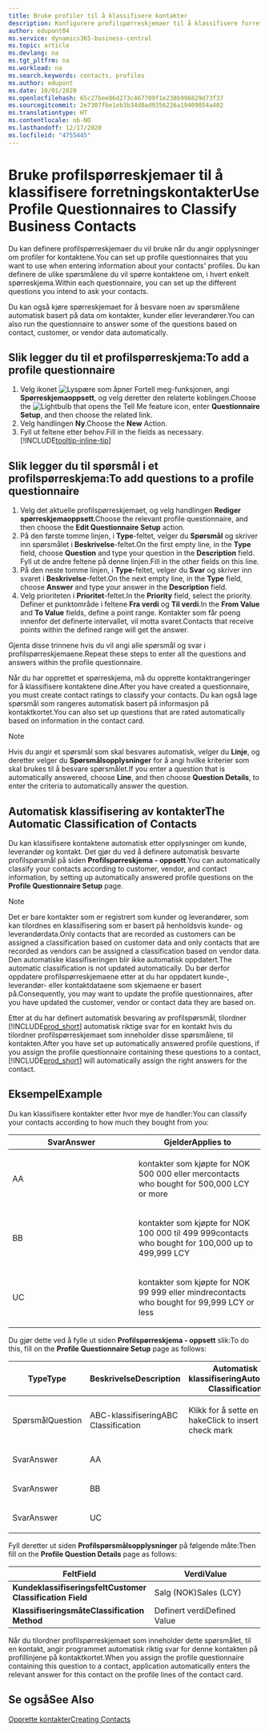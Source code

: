 ```yaml
---
title: Bruke profiler til å klassifisere kontakter
description: Konfigurere profilspørreskjemaer til å klassifisere forretningskontaktene
author: edupont04
ms.service: dynamics365-business-central
ms.topic: article
ms.devlang: na
ms.tgt_pltfrm: na
ms.workload: na
ms.search.keywords: contacts, profiles
ms.author: edupont
ms.date: 10/01/2020
ms.openlocfilehash: 65c27bee86d273c467709f1e238b996829d73f37
ms.sourcegitcommit: 2e7307fbe1eb3b34d0ad9356226a19409054a402
ms.translationtype: HT
ms.contentlocale: nb-NO
ms.lasthandoff: 12/17/2020
ms.locfileid: "4755445"
---
```

# <a name="use-profile-questionnaires-to-classify-business-contacts"></a><span data-ttu-id="13c6d-103">Bruke profilspørreskjemaer til å klassifisere forretningskontakter</span><span class="sxs-lookup"><span data-stu-id="13c6d-103">Use Profile Questionnaires to Classify Business Contacts</span></span>
<span data-ttu-id="13c6d-104">Du kan definere profilspørreskjemaer du vil bruke når du angir opplysninger om profiler for kontaktene.</span><span class="sxs-lookup"><span data-stu-id="13c6d-104">You can set up profile questionnaires that you want to use when entering information about your contacts' profiles.</span></span> <span data-ttu-id="13c6d-105">Du kan definere de ulike spørsmålene du vil spørre kontaktene om, i hvert enkelt spørreskjema.</span><span class="sxs-lookup"><span data-stu-id="13c6d-105">Within each questionnaire, you can set up the different questions you intend to ask your contacts.</span></span>  

<span data-ttu-id="13c6d-106">Du kan også kjøre spørreskjemaet for å besvare noen av spørsmålene automatisk basert på data om kontakter, kunder eller leverandører.</span><span class="sxs-lookup"><span data-stu-id="13c6d-106">You can also run the questionnaire to answer some of the questions based on contact, customer, or vendor data automatically.</span></span>  

## <a name="to-add-a-profile-questionnaire"></a><span data-ttu-id="13c6d-107">Slik legger du til et profilspørreskjema:</span><span class="sxs-lookup"><span data-stu-id="13c6d-107">To add a profile questionnaire</span></span>
1.  <span data-ttu-id="13c6d-108">Velg ikonet ![Lyspære som åpner Fortell meg-funksjonen](media/ui-search/search_small.png "Fortell hva du vil gjøre"), angi **Spørreskjemaoppsett**, og velg deretter den relaterte koblingen.</span><span class="sxs-lookup"><span data-stu-id="13c6d-108">Choose the ![Lightbulb that opens the Tell Me feature](media/ui-search/search_small.png "Tell me what you want to do") icon, enter **Questionnaire Setup**, and then choose the related link.</span></span>  
2.  <span data-ttu-id="13c6d-109">Velg handlingen **Ny**.</span><span class="sxs-lookup"><span data-stu-id="13c6d-109">Choose the **New** Action.</span></span>  
3.  <span data-ttu-id="13c6d-110">Fyll ut feltene etter behov.</span><span class="sxs-lookup"><span data-stu-id="13c6d-110">Fill in the fields as necessary.</span></span> [!INCLUDE[tooltip-inline-tip](includes/tooltip-inline-tip_md.md)]  

## <a name="to-add-questions-to-a-profile-questionnaire"></a><span data-ttu-id="13c6d-111">Slik legger du til spørsmål i et profilspørreskjema:</span><span class="sxs-lookup"><span data-stu-id="13c6d-111">To add questions to a profile questionnaire</span></span>
1.  <span data-ttu-id="13c6d-112">Velg det aktuelle profilspørreskjemaet, og velg handlingen **Rediger spørreskjemaoppsett**.</span><span class="sxs-lookup"><span data-stu-id="13c6d-112">Choose the relevant profile questionnaire, and then choose the **Edit Questionnaire Setup** action.</span></span>  
2.  <span data-ttu-id="13c6d-113">På den første tomme linjen, i **Type**-feltet, velger du **Spørsmål** og skriver inn spørsmålet i **Beskrivelse**-feltet.</span><span class="sxs-lookup"><span data-stu-id="13c6d-113">On the first empty line, in the **Type** field, choose **Question** and type your question in the **Description** field.</span></span> <span data-ttu-id="13c6d-114">Fyll ut de andre feltene på denne linjen.</span><span class="sxs-lookup"><span data-stu-id="13c6d-114">Fill in the other fields on this line.</span></span>  
3.  <span data-ttu-id="13c6d-115">På den neste tomme linjen, i **Type**-feltet, velger du **Svar** og skriver inn svaret i **Beskrivelse**-feltet.</span><span class="sxs-lookup"><span data-stu-id="13c6d-115">On the next empty line, in the **Type** field, choose **Answer** and type your answer in the **Description** field.</span></span>  
4.  <span data-ttu-id="13c6d-116">Velg prioriteten i **Prioritet**-feltet.</span><span class="sxs-lookup"><span data-stu-id="13c6d-116">In the **Priority** field, select the priority.</span></span> <span data-ttu-id="13c6d-117">Definer et punktområde i feltene **Fra verdi** og **Til verdi**.</span><span class="sxs-lookup"><span data-stu-id="13c6d-117">In the **From Value** and **To Value** fields, define a point range.</span></span> <span data-ttu-id="13c6d-118">Kontakter som får poeng innenfor det definerte intervallet, vil motta svaret.</span><span class="sxs-lookup"><span data-stu-id="13c6d-118">Contacts that receive points within the defined range will get the answer.</span></span>  

<span data-ttu-id="13c6d-119">Gjenta disse trinnene hvis du vil angi alle spørsmål og svar i profilspørreskjemaene.</span><span class="sxs-lookup"><span data-stu-id="13c6d-119">Repeat these steps to enter all the questions and answers within the profile questionnaire.</span></span>

<span data-ttu-id="13c6d-120">Når du har opprettet et spørreskjema, må du opprette kontaktrangeringer for å klassifisere kontaktene dine.</span><span class="sxs-lookup"><span data-stu-id="13c6d-120">After you have created a questionnaire, you must create contact ratings to classify your contacts.</span></span> <span data-ttu-id="13c6d-121">Du kan også lage spørsmål som rangeres automatisk basert på informasjon på kontaktkortet.</span><span class="sxs-lookup"><span data-stu-id="13c6d-121">You can also set up questions that are rated automatically based on information in the contact card.</span></span>  

> [!NOTE]
> <span data-ttu-id="13c6d-122">Hvis du angir et spørsmål som skal besvares automatisk, velger du <STRONG>Linje</STRONG>, og deretter velger du <STRONG>Spørsmålsopplysninger</STRONG> for å angi hvilke kriterier som skal brukes til å besvare spørsmålet.</span><span class="sxs-lookup"><span data-stu-id="13c6d-122">If you enter a question that is automatically answered, choose <STRONG>Line</STRONG>, and then choose <STRONG>Question Details</STRONG>, to enter the criteria to automatically answer the question.</span></span>

## <a name="the-automatic-classification-of-contacts"></a><span data-ttu-id="13c6d-123">Automatisk klassifisering av kontakter</span><span class="sxs-lookup"><span data-stu-id="13c6d-123">The Automatic Classification of Contacts</span></span>
<span data-ttu-id="13c6d-124">Du kan klassifisere kontaktene automatisk etter opplysninger om kunde, leverandør og kontakt. Det gjør du ved å definere automatisk besvarte profilspørsmål på siden **Profilspørreskjema - oppsett**.</span><span class="sxs-lookup"><span data-stu-id="13c6d-124">You can automatically classify your contacts according to customer, vendor, and contact information, by setting up automatically answered profile questions on the **Profile Questionnaire Setup** page.</span></span>  

> [!NOTE]
> <span data-ttu-id="13c6d-125">Det er bare kontakter som er registrert som kunder og leverandører, som kan tilordnes en klassifisering som er basert på henholdsvis kunde- og leverandørdata.</span><span class="sxs-lookup"><span data-stu-id="13c6d-125">Only contacts that are recorded as customers can be assigned a classification based on customer data and only contacts that are recorded as vendors can be assigned a classification based on vendor data.</span></span> <span data-ttu-id="13c6d-126">Den automatiske klassifiseringen blir ikke automatisk oppdatert.</span><span class="sxs-lookup"><span data-stu-id="13c6d-126">The automatic classification is not updated automatically.</span></span> <span data-ttu-id="13c6d-127">Du bør derfor oppdatere profilspørreskjemaene etter at du har oppdatert kunde-, leverandør- eller kontaktdataene som skjemaene er basert på.</span><span class="sxs-lookup"><span data-stu-id="13c6d-127">Consequently, you may want to update the profile questionnaires, after you have updated the customer, vendor or contact data they are based on.</span></span>  

<span data-ttu-id="13c6d-128">Etter at du har definert automatisk besvaring av profilspørsmål, tilordner [!INCLUDE[prod_short](includes/prod_short.md)] automatisk riktige svar for en kontakt hvis du tilordner profilspørreskjemaet som inneholder disse spørsmålene, til kontakten.</span><span class="sxs-lookup"><span data-stu-id="13c6d-128">After you have set up automatically answered profile questions, if you assign the profile questionnaire containing these questions to a contact, [!INCLUDE[prod_short](includes/prod_short.md)] will automatically assign the right answers for the contact.</span></span>  

## <a name="example"></a><span data-ttu-id="13c6d-129">Eksempel</span><span class="sxs-lookup"><span data-stu-id="13c6d-129">Example</span></span>
<span data-ttu-id="13c6d-130">Du kan klassifisere kontakter etter hvor mye de handler:</span><span class="sxs-lookup"><span data-stu-id="13c6d-130">You can classify your contacts according to how much they bought from you:</span></span>

<table>
<colgroup>
<col style="width: 50%" />
<col style="width: 50%" />
</colgroup>
<thead>
<tr class="header">
<th><span data-ttu-id="13c6d-131"><strong>Svar</strong></span><span class="sxs-lookup"><span data-stu-id="13c6d-131"><strong>Answer</strong></span></span></th>
<th><span data-ttu-id="13c6d-132"><strong>Gjelder</strong></span><span class="sxs-lookup"><span data-stu-id="13c6d-132"><strong>Applies to</strong></span></span></th>
</tr>
</thead>
<tbody>
<tr class="odd">
<td><p><span data-ttu-id="13c6d-133">A</span><span class="sxs-lookup"><span data-stu-id="13c6d-133">A</span></span></p></td>
<td><p><span data-ttu-id="13c6d-134">kontakter som kjøpte for NOK 500 000 eller mer</span><span class="sxs-lookup"><span data-stu-id="13c6d-134">contacts who bought for 500,000 LCY or more</span></span></p></td>
</tr>
<tr class="even">
<td><p><span data-ttu-id="13c6d-135">B</span><span class="sxs-lookup"><span data-stu-id="13c6d-135">B</span></span></p></td>
<td><p><span data-ttu-id="13c6d-136">kontakter som kjøpte for NOK 100 000 til 499 999</span><span class="sxs-lookup"><span data-stu-id="13c6d-136">contacts who bought for 100,000 up to 499,999 LCY</span></span></p></td>
</tr>
<tr class="odd">
<td><p><span data-ttu-id="13c6d-137">U</span><span class="sxs-lookup"><span data-stu-id="13c6d-137">C</span></span></p></td>
<td><p><span data-ttu-id="13c6d-138">kontakter som kjøpte for NOK 99 999 eller mindre</span><span class="sxs-lookup"><span data-stu-id="13c6d-138">contacts who bought for 99,999 LCY or less</span></span></p></td>
</tr>
</tbody>
</table>

<span data-ttu-id="13c6d-139">Du gjør dette ved å fylle ut siden **Profilspørreskjema - oppsett** slik:</span><span class="sxs-lookup"><span data-stu-id="13c6d-139">To do this, fill on the **Profile Questionnaire Setup** page as follows:</span></span>


<table>
<colgroup>
<col style="width: 20%" />
<col style="width: 20%" />
<col style="width: 20%" />
<col style="width: 20%" />
<col style="width: 20%" />
</colgroup>
<thead>
<tr class="header">
<th><span data-ttu-id="13c6d-140"><strong>Type</strong></span><span class="sxs-lookup"><span data-stu-id="13c6d-140"><strong>Type</strong></span></span></th>
<th><span data-ttu-id="13c6d-141"><strong>Beskrivelse</strong></span><span class="sxs-lookup"><span data-stu-id="13c6d-141"><strong>Description</strong></span></span></th>
<th><span data-ttu-id="13c6d-142"><strong>Automatisk klassifisering</strong></span><span class="sxs-lookup"><span data-stu-id="13c6d-142"><strong>Automatic Classification</strong></span></span></th>
<th><span data-ttu-id="13c6d-143"><strong>Fra verdi</strong></span><span class="sxs-lookup"><span data-stu-id="13c6d-143"><strong>From Value</strong></span></span></th>
<th><span data-ttu-id="13c6d-144"><strong>Til verdi</strong></span><span class="sxs-lookup"><span data-stu-id="13c6d-144"><strong>To Value</strong></span></span></th>
</tr>
</thead>
<tbody>
<tr class="odd">
<td><p><span data-ttu-id="13c6d-145">Spørsmål</span><span class="sxs-lookup"><span data-stu-id="13c6d-145">Question</span></span></p></td>
<td><p><span data-ttu-id="13c6d-146">ABC-klassifisering</span><span class="sxs-lookup"><span data-stu-id="13c6d-146">ABC Classification</span></span></p></td>
<td><p><span data-ttu-id="13c6d-147">Klikk for å sette en hake</span><span class="sxs-lookup"><span data-stu-id="13c6d-147">Click to insert a check mark</span></span></p></td>
<td><p> </p></td>
<td><p> </p></td>
</tr>
<tr class="even">
<td><p><span data-ttu-id="13c6d-148">Svar</span><span class="sxs-lookup"><span data-stu-id="13c6d-148">Answer</span></span></p></td>
<td><p><span data-ttu-id="13c6d-149">A</span><span class="sxs-lookup"><span data-stu-id="13c6d-149">A</span></span></p></td>
<td><p> </p></td>
<td><p><span data-ttu-id="13c6d-150">500,000</span><span class="sxs-lookup"><span data-stu-id="13c6d-150">500,000</span></span></p></td>
<td><p> </p></td>
</tr>
<tr class="odd">
<td><p><span data-ttu-id="13c6d-151">Svar</span><span class="sxs-lookup"><span data-stu-id="13c6d-151">Answer</span></span></p></td>
<td><p><span data-ttu-id="13c6d-152">B</span><span class="sxs-lookup"><span data-stu-id="13c6d-152">B</span></span></p></td>
<td><p> </p></td>
<td><p><span data-ttu-id="13c6d-153">100,000</span><span class="sxs-lookup"><span data-stu-id="13c6d-153">100,000</span></span></p></td>
<td><p><span data-ttu-id="13c6d-154">499,999</span><span class="sxs-lookup"><span data-stu-id="13c6d-154">499,999</span></span></p></td>
</tr>
<tr class="even">
<td><p><span data-ttu-id="13c6d-155">Svar</span><span class="sxs-lookup"><span data-stu-id="13c6d-155">Answer</span></span></p></td>
<td><p><span data-ttu-id="13c6d-156">U</span><span class="sxs-lookup"><span data-stu-id="13c6d-156">C</span></span></p></td>
<td><p> </p></td>
<td><p> </p></td>
<td><p><span data-ttu-id="13c6d-157">99,999</span><span class="sxs-lookup"><span data-stu-id="13c6d-157">99,999</span></span></p></td>
</tr>
</tbody>
</table>

<span data-ttu-id="13c6d-158">Fyll deretter ut siden **Profilspørsmålsopplysninger** på følgende måte:</span><span class="sxs-lookup"><span data-stu-id="13c6d-158">Then fill on the **Profile Question Details** page as follows:</span></span>
<table>
<colgroup>
<col style="width: 50%" />
<col style="width: 50%" />
</colgroup>
<thead>
<tr class="header">
<th><span data-ttu-id="13c6d-159"><strong>Felt</strong></span><span class="sxs-lookup"><span data-stu-id="13c6d-159"><strong>Field</strong></span></span></th>
<th><span data-ttu-id="13c6d-160"><strong>Verdi</strong></span><span class="sxs-lookup"><span data-stu-id="13c6d-160"><strong>Value</strong></span></span></th>
</tr>
</thead>
<tbody>
<tr>
<td><span data-ttu-id="13c6d-161"><strong>Kundeklassifiseringsfelt</strong></span><span class="sxs-lookup"><span data-stu-id="13c6d-161"><strong>Customer Classification Field</strong></span></span></td>
<td><span data-ttu-id="13c6d-162"><emphasis>Salg (NOK)</emphasis></span><span class="sxs-lookup"><span data-stu-id="13c6d-162"><emphasis>Sales (LCY)</emphasis></span></span></td>
</tr>
<tr>
<td><span data-ttu-id="13c6d-163"><strong>Klassifiseringsmåte</strong></span><span class="sxs-lookup"><span data-stu-id="13c6d-163"><strong>Classification Method</strong></span></span></td>
<td><span data-ttu-id="13c6d-164"><emphasis>Definert verdi</emphasis></span><span class="sxs-lookup"><span data-stu-id="13c6d-164"><emphasis>Defined Value</emphasis></span></span></td>
</tr>
</tbody>
</table>

<span data-ttu-id="13c6d-165">Når du tilordner profilspørreskjemaet som inneholder dette spørsmålet, til en kontakt, angir programmet automatisk riktig svar for denne kontakten på profillinjene på kontaktkortet.</span><span class="sxs-lookup"><span data-stu-id="13c6d-165">When you assign the profile questionnaire containing this question to a contact, application automatically enters the relevant answer for this contact on the profile lines of the contact card.</span></span>

## <a name="see-also"></a><span data-ttu-id="13c6d-166">Se også</span><span class="sxs-lookup"><span data-stu-id="13c6d-166">See Also</span></span>
[<span data-ttu-id="13c6d-167">Opprette kontakter</span><span class="sxs-lookup"><span data-stu-id="13c6d-167">Creating Contacts</span></span>](marketing-create-contact-companies.md)  
